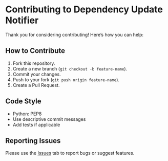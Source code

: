 # Contributing to Dependency Update Notifier

Thank you for considering contributing! Here’s how you can help:

## How to Contribute

1. Fork this repository.
2. Create a new branch (`git checkout -b feature-name`).
3. Commit your changes.
4. Push to your fork (`git push origin feature-name`).
5. Create a Pull Request.

## Code Style

- Python: PEP8
- Use descriptive commit messages
- Add tests if applicable

## Reporting Issues

Please use the [Issues](https://github.com/YOUR_USERNAME/REPO_NAME/issues) tab to report bugs or suggest features.
